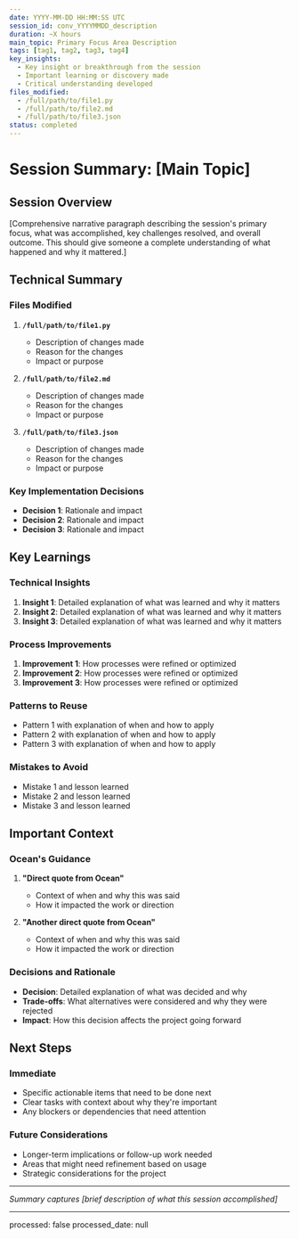 ```yaml
---
date: YYYY-MM-DD HH:MM:SS UTC
session_id: conv_YYYYMMDD_description
duration: ~X hours
main_topic: Primary Focus Area Description
tags: [tag1, tag2, tag3, tag4]
key_insights:
  - Key insight or breakthrough from the session
  - Important learning or discovery made
  - Critical understanding developed
files_modified:
  - /full/path/to/file1.py
  - /full/path/to/file2.md
  - /full/path/to/file3.json
status: completed
---
```


# Session Summary: [Main Topic]

## Session Overview

[Comprehensive narrative paragraph describing the session's primary focus, what
was accomplished, key challenges resolved, and overall outcome. This should give
someone a complete understanding of what happened and why it mattered.]

## Technical Summary

### Files Modified

1. **`/full/path/to/file1.py`**
   - Description of changes made
   - Reason for the changes
   - Impact or purpose

2. **`/full/path/to/file2.md`**
   - Description of changes made
   - Reason for the changes
   - Impact or purpose

3. **`/full/path/to/file3.json`**
   - Description of changes made
   - Reason for the changes
   - Impact or purpose

### Key Implementation Decisions

- **Decision 1**: Rationale and impact
- **Decision 2**: Rationale and impact
- **Decision 3**: Rationale and impact

## Key Learnings

### Technical Insights

1. **Insight 1**: Detailed explanation of what was learned and why it matters
2. **Insight 2**: Detailed explanation of what was learned and why it matters
3. **Insight 3**: Detailed explanation of what was learned and why it matters

### Process Improvements

1. **Improvement 1**: How processes were refined or optimized
2. **Improvement 2**: How processes were refined or optimized
3. **Improvement 3**: How processes were refined or optimized

### Patterns to Reuse

- Pattern 1 with explanation of when and how to apply
- Pattern 2 with explanation of when and how to apply
- Pattern 3 with explanation of when and how to apply

### Mistakes to Avoid

- Mistake 1 and lesson learned
- Mistake 2 and lesson learned
- Mistake 3 and lesson learned

## Important Context

### Ocean's Guidance

1. **"Direct quote from Ocean"**
   - Context of when and why this was said
   - How it impacted the work or direction

2. **"Another direct quote from Ocean"**
   - Context of when and why this was said
   - How it impacted the work or direction

### Decisions and Rationale

- **Decision**: Detailed explanation of what was decided and why
- **Trade-offs**: What alternatives were considered and why they were rejected
- **Impact**: How this decision affects the project going forward

## Next Steps

### Immediate

- Specific actionable items that need to be done next
- Clear tasks with context about why they're important
- Any blockers or dependencies that need attention

### Future Considerations

- Longer-term implications or follow-up work needed
- Areas that might need refinement based on usage
- Strategic considerations for the project

---

_Summary captures [brief description of what this session accomplished]_

---

processed: false processed_date: null
